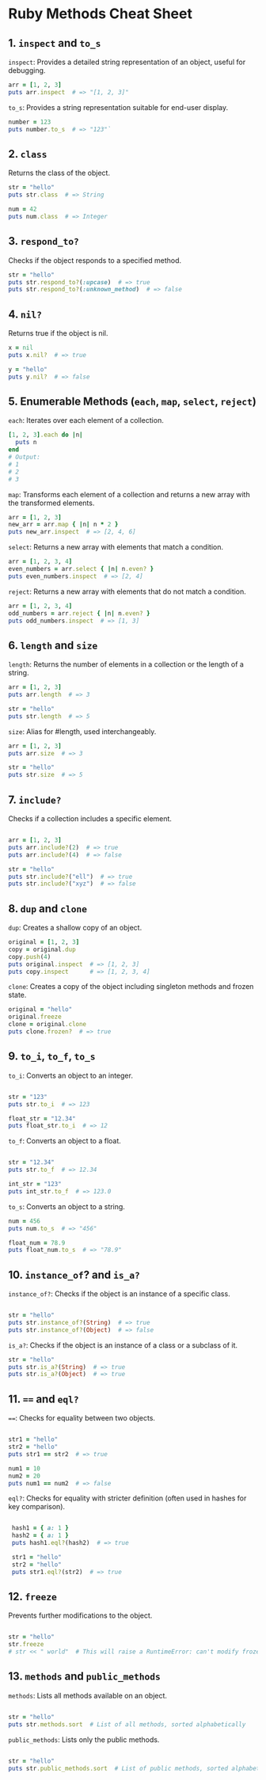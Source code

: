 # Ruby Methods Cheat Sheet

## 1. `inspect` and `to_s`
`inspect`: Provides a detailed string representation of an object, useful for debugging.

```ruby
arr = [1, 2, 3]
puts arr.inspect  # => "[1, 2, 3]"
```

`to_s`: Provides a string representation suitable for end-user display.

```ruby
number = 123
puts number.to_s  # => "123"`
```

## 2. `class`
Returns the class of the object.

```ruby
str = "hello"
puts str.class  # => String

num = 42
puts num.class  # => Integer
```

## 3. `respond_to?`
Checks if the object responds to a specified method.

```ruby
str = "hello"
puts str.respond_to?(:upcase)  # => true
puts str.respond_to?(:unknown_method)  # => false
```

## 4. `nil?`
Returns true if the object is nil.

```ruby
x = nil
puts x.nil?  # => true

y = "hello"
puts y.nil?  # => false
```

## 5. Enumerable Methods (`each`, `map`, `select`, `reject`)

`each`: Iterates over each element of a collection.

```ruby
[1, 2, 3].each do |n|
  puts n
end
# Output:
# 1
# 2
# 3
```

`map`: Transforms each element of a collection and returns a new array with the transformed elements.

```ruby
arr = [1, 2, 3]
new_arr = arr.map { |n| n * 2 }
puts new_arr.inspect  # => [2, 4, 6]
```

`select`: Returns a new array with elements that match a condition.

```ruby
arr = [1, 2, 3, 4]
even_numbers = arr.select { |n| n.even? }
puts even_numbers.inspect  # => [2, 4]
```

`reject`: Returns a new array with elements that do not match a condition.

```ruby
arr = [1, 2, 3, 4]
odd_numbers = arr.reject { |n| n.even? }
puts odd_numbers.inspect  # => [1, 3]
```

## 6. `length` and `size`

`length`: Returns the number of elements in a collection or the length of a string.

```ruby
arr = [1, 2, 3]
puts arr.length  # => 3

str = "hello"
puts str.length  # => 5
```

`size`: Alias for #length, used interchangeably.

```ruby
arr = [1, 2, 3]
puts arr.size  # => 3

str = "hello"
puts str.size  # => 5
```

## 7. `include?`

Checks if a collection includes a specific element.

```ruby

arr = [1, 2, 3]
puts arr.include?(2)  # => true
puts arr.include?(4)  # => false

str = "hello"
puts str.include?("ell")  # => true
puts str.include?("xyz")  # => false
```

## 8. `dup` and `clone`

`dup`: Creates a shallow copy of an object.

```ruby
original = [1, 2, 3]
copy = original.dup
copy.push(4)
puts original.inspect  # => [1, 2, 3]
puts copy.inspect      # => [1, 2, 3, 4]
```

`clone`: Creates a copy of the object including singleton methods and frozen state.

```ruby
original = "hello"
original.freeze
clone = original.clone
puts clone.frozen?  # => true
```

## 9. `to_i`, `to_f`, `to_s`

`to_i`: Converts an object to an integer.

```ruby

str = "123"
puts str.to_i  # => 123

float_str = "12.34"
puts float_str.to_i  # => 12
```

`to_f`: Converts an object to a float.

```ruby

str = "12.34"
puts str.to_f  # => 12.34

int_str = "123"
puts int_str.to_f  # => 123.0
```

`to_s`: Converts an object to a string.

```ruby
num = 456
puts num.to_s  # => "456"

float_num = 78.9
puts float_num.to_s  # => "78.9"
```

## 10. `instance_of`? and `is_a?`

`instance_of?`: Checks if the object is an instance of a specific class.

```ruby

str = "hello"
puts str.instance_of?(String)  # => true
puts str.instance_of?(Object)  # => false
```

`is_a?`: Checks if the object is an instance of a class or a subclass of it.

```ruby
str = "hello"
puts str.is_a?(String)  # => true
puts str.is_a?(Object)  # => true
```

## 11. `==` and `eql?`

`==`: Checks for equality between two objects.

```ruby

str1 = "hello"
str2 = "hello"
puts str1 == str2  # => true

num1 = 10
num2 = 20
puts num1 == num2  # => false
```

`eql?`: Checks for equality with stricter definition (often used in hashes for key comparison).

```ruby

 hash1 = { a: 1 }
 hash2 = { a: 1 }
 puts hash1.eql?(hash2)  # => true

 str1 = "hello"
 str2 = "hello"
 puts str1.eql?(str2)  # => true
```

## 12. `freeze`
Prevents further modifications to the object.
```ruby

str = "hello"
str.freeze
# str << " world"  # This will raise a RuntimeError: can't modify frozen String
```

## 13. `methods` and `public_methods`

`methods`: Lists all methods available on an object.

```ruby

str = "hello"
puts str.methods.sort  # List of all methods, sorted alphabetically
```

`public_methods`: Lists only the public methods.

```ruby

str = "hello"
puts str.public_methods.sort  # List of public methods, sorted alphabetically
```
